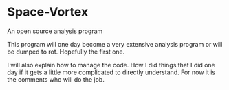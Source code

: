 # Space-Vortex
An open source analysis program

This program will one day become a very extensive analysis program or will be dumped to rot. Hopefully the first one. 

I will also explain how to manage the code. How I did things that I did one day if it gets a little more complicated to directly understand. For now it is the comments who will do the job.
